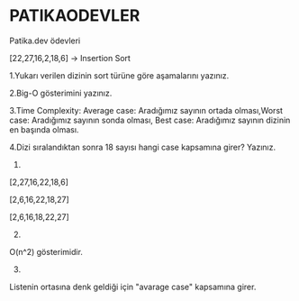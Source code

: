 # PATIKAODEVLER
Patika.dev ödevleri

[22,27,16,2,18,6] -> Insertion Sort

1.Yukarı verilen dizinin sort türüne göre aşamalarını yazınız.

2.Big-O gösterimini yazınız.

3.Time Complexity: Average case: Aradığımız sayının ortada olması,Worst case: Aradığımız sayının sonda olması, Best case: Aradığımız sayının dizinin en başında olması.

4.Dizi sıralandıktan sonra 18 sayısı hangi case kapsamına girer? Yazınız.

1.
[2,27,16,22,18,6]

[2,6,16,22,18,27]

[2,6,16,18,22,27]

2.
O(n^2) gösterimidir.

3.
Listenin ortasına denk geldiği için "avarage case" kapsamına girer.
